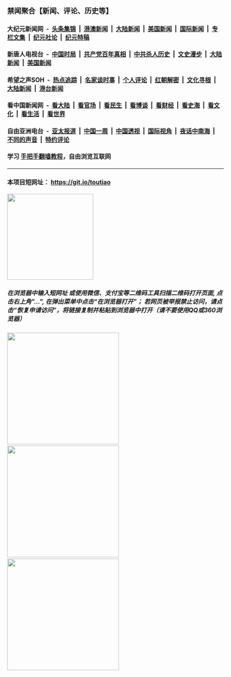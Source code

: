 ### 禁闻聚合【新闻、评论、历史等】

#### 大纪元新闻网 &nbsp;-&nbsp; [头条集锦](indexes/E头条集锦.md?t=03170931) &nbsp;|&nbsp; [港澳新闻](indexes/E港澳新闻.md?t=03170931)  &nbsp;|&nbsp; [大陆新闻](indexes/E大陆新闻.md?t=03170931) &nbsp;|&nbsp; [美国新闻](indexes/E美国新闻.md?t=03170931) &nbsp;|&nbsp; [国际新闻](indexes/E国际新闻.md?t=03170931) &nbsp;|&nbsp; [专栏文集](indexes/E专栏文集.md?t=03170931) &nbsp;|&nbsp; [纪元社论](indexes/E纪元社论.md?t=03170931) &nbsp;|&nbsp; [纪元特稿](indexes/E纪元特稿.md?t=03170931) 

#### 新唐人电视台 &nbsp;-&nbsp; [中国时局](indexes/N中国时局.md?t=03170931) &nbsp;|&nbsp; [共产党百年真相](indexes/N共产党百年真相.md?t=03170931) &nbsp;|&nbsp; [中共杀人历史](indexes/N中共杀人历史.md?t=03170931) &nbsp;|&nbsp; [文史漫步](indexes/N文史漫步.md?t=03170931) &nbsp;|&nbsp; [大陆新闻](indexes/N大陆新闻.md?t=03170931) &nbsp;|&nbsp; [美国新闻](indexes/N美国新闻.md?t=03170931)

#### 希望之声SOH &nbsp;-&nbsp; [热点追踪](indexes/H热点追踪.md?t=03170931) &nbsp;|&nbsp; [名家谈时事](indexes/H名家谈时事.md?t=03170931) &nbsp;|&nbsp; [个人评论](indexes/H个人评论.md?t=03170931)  &nbsp;|&nbsp; [红朝解密](indexes/H红朝解密.md?t=03170931) &nbsp;|&nbsp; [文化寻根](indexes/H文化寻根.md?t=03170931) &nbsp;|&nbsp; [大陆新闻](indexes/H大陆新闻.md?t=03170931) &nbsp;|&nbsp; [港台新闻](indexes/H港台新闻.md?t=03170931)

#### 看中国新闻网 &nbsp;-&nbsp; [看大陆](indexes/S看大陆.md?t=03170931) &nbsp;|&nbsp; [看官场](indexes/S看官场.md?t=03170931) &nbsp;|&nbsp; [看民生](indexes/S看民生.md?t=03170931)  &nbsp;|&nbsp; [看博谈](indexes/S看博谈.md?t=03170931) &nbsp;|&nbsp; [看财经](indexes/S看财经.md?t=03170931) &nbsp;|&nbsp; [看史海](indexes/S看史海.md?t=03170931) &nbsp;|&nbsp; [看文化](indexes/S看文化.md?t=03170931) &nbsp;|&nbsp; [看生活](indexes/S看生活.md?t=03170931) &nbsp;|&nbsp; [看世界](indexes/S看世界.md?t=03170931)

#### 自由亚洲电台 &nbsp;-&nbsp; [亚太报道](indexes/R亚太报道.md?t=03170931) &nbsp;|&nbsp; [中国一周](indexes/R中国一周.md?t=03170931) &nbsp;|&nbsp; [中国透视](indexes/R中国透视.md?t=03170931)  &nbsp;|&nbsp; [国际视角](indexes/R国际视角.md?t=03170931) &nbsp;|&nbsp; [夜话中南海](indexes/R夜话中南海.md?t=03170931) &nbsp;|&nbsp; [不同的声音](indexes/R不同的声音.md?t=03170931) &nbsp;|&nbsp; [特约评论](indexes/R特约评论.md?t=03170931)

#### 学习 [手把手翻墙教程](https://github.com/gfw-breaker/guides/wiki)，自由浏览互联网

----

#### 本项目短网址： https://git.io/toutiao
<img src="https://raw.githubusercontent.com/gfw-breaker/banned-news/master/scripts/img/qr.png" width="200px"/>  

##### 在浏览器中输入短网址 或使用微信、支付宝等二维码工具扫描二维码打开页面, 点击右上角"...", 在弹出菜单中点击“在浏览器打开”； 若网页被举报禁止访问，请点击“恢复申请访问”，将链接复制并粘贴到浏览器中打开（请不要使用QQ或360浏览器）

<img src="https://raw.githubusercontent.com/gfw-breaker/banned-news/master/scripts/img/1.png" width="260px"/> &nbsp; <img src="https://raw.githubusercontent.com/gfw-breaker/banned-news/master/scripts/img/2.png" width="260px"/> &nbsp; <img src="https://raw.githubusercontent.com/gfw-breaker/banned-news/master/scripts/img/3.png" width="260px"/>
